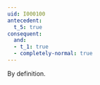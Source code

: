 ```yaml
---
uid: I000100
antecedent:
  t_5: true
consequent:
  and:
  - t_1: true
  - completely-normal: true
---
```

By definition.

